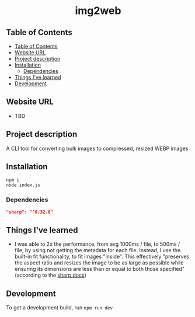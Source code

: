 <p align="center">
<h1 align="center">img2web</h1>
</p>

## Table of Contents
- [Table of Contents](#table-of-contents)
- [Website URL](#website-url)
- [Project description](#project-description)
- [Installation](#installation)
  - [Dependencies](#dependencies)
- [Things I've learned](#things-ive-learned)
- [Development](#development)

## Website URL
- TBD

## Project description
A CLI tool for converting bulk images to compressed, resized WEBP images


## Installation
```
npm i
node index.js
```

### Dependencies
```json
"sharp": "^0.32.6"
```

## Things I've learned
- I was able to 2x the performance, from avg 1000ms / file, to 500ms / file, by using not getting the metadata for each file. Instead, I use the built-in fit functionality, to fit images "inside". This effectively "preserves the aspect ratio and resizes the image to be as large as possible while ensuring its dimensions are less than or equal to both those specified" (according to the [sharp docs](https://sharp.pixelplumbing.com/api-resize))
  
## Development
To get a development build, run `npm run dev`

